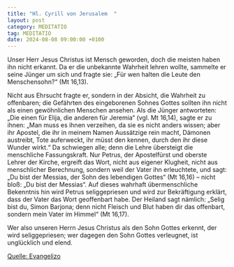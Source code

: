 ```yaml
---
title: "Hl. Cyrill von Jerusalem  "
layout: post
category: MEDITATIO
tag: MEDITATIO
date: 2024-08-08 09:00:00 +0100
---
```

 Unser Herr Jesus Christus ist Mensch geworden, doch die meisten haben ihn nicht erkannt. Da er die unbekannte Wahrheit lehren wollte, sammelte er seine Jünger um sich und fragte sie: „Für wen halten die Leute den Menschensohn?“ (Mt 16,13).


Nicht aus Ehrsucht fragte er, sondern in der Absicht, die Wahrheit zu offenbaren; die Gefährten des eingeborenen Sohnes Gottes sollten ihn nicht als einen gewöhnlichen Menschen ansehen.<!--more--> Als die Jünger antworteten: „Die einen für Elija, die anderen für Jeremia“ (vgl. Mt 16,14), sagte er zu ihnen: „Man muss es ihnen verzeihen, da sie es nicht anders wissen; aber ihr Apostel, die ihr in meinem Namen Aussätzige rein macht, Dämonen austreibt, Tote auferweckt, ihr müsst den kennen, durch den ihr diese Wunder wirkt.“ Da schwiegen alle; denn die Lehre übersteigt die menschliche Fassungskraft. Nur Petrus, der Apostelfürst und oberste Lehrer der Kirche, ergreift das Wort, nicht aus eigener Klugheit, nicht aus menschlicher Berechnung, sondern weil der Vater ihn erleuchtete, und sagt: „Du bist der Messias, der Sohn des lebendigen Gottes“ (Mt 16,16) – nicht bloß: „Du bist der Messias“. Auf dieses wahrhaft übermenschliche Bekenntnis hin wird Petrus seliggepriesen und wird zur Bekräftigung erklärt, dass der Vater das Wort geoffenbart habe. Der Heiland sagt nämlich: „Selig bist du, Simon Barjona; denn nicht Fleisch und Blut haben dir das offenbart, sondern mein Vater im Himmel“ (Mt 16,17).

Wer also unseren Herrn Jesus Christus als den Sohn Gottes erkennt, der wird seliggepriesen; wer dagegen den Sohn Gottes verleugnet, ist unglücklich und elend.

[Quelle: Evangelizo](https://evangeliumtagfuertag.org/DE/gospel)